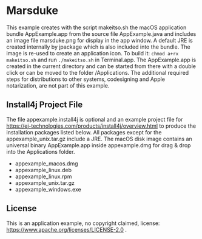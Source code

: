 # Marsduke
This example creates with the script makeitso.sh the macOS application bundle AppExample.app from the source file AppExample.java and includes an image file marsduke.png for display in the app window.
A default JRE is created internally by jpackage which is also included into the bundle.
The image is re-used to create an application icon.
To build it: `chmod a+rx makeitso.sh` and run `./makeitso.sh` in Terminal.app. The AppExample.app is created in the current directory and can be started from there with a double click or can be moved to the folder /Applications. The additional required steps for distributions to other systems, codesigning and Apple notarization, are not part of this example.

## Install4j Project File
The file appexample.install4j is optional and an example project file for https://ej-technologies.com/products/install4j/overview.html to produce the installation packages listed below. All packages except for the appexample_unix.tar.gz include a JRE. The macOS disk image contains an universal binary AppExample.app inside appexample.dmg for drag & drop into the Applications folder. 
* appexample_macos.dmg
* appexample_linux.deb
* appexample_linux.rpm
* appexample_unix.tar.gz
* appexample_windows.exe

## License
This is an application example, no copyright claimed, license: https://www.apache.org/licenses/LICENSE-2.0 .
